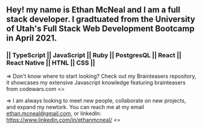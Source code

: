 ## Hey! my name is Ethan McNeal and I am a full stack developer. I gradtuated from the University of Utah's Full Stack Web Development Bootcamp in April 2021.

### || TypeScript || JavaScript || Ruby || PostgresQL || React || React Native || HTNL || CSS || 

=> Don't know where to start looking? Check out my Brainteasers repository, it showcases my extensive Javascript knowledge featuring          brainteasers from codewars.com <=  

=> I am always looking to meet new people, collaborate on new projects, and expand my newtork. You can reach me at my email ethan.mcneal@gmail.com, or linkedIn: https://www.linkedin.com/in/ethanmcneal/ <=

<!--
**ethanmcneal/ethanmcneal** is a ✨ _special_ ✨ repository because its `README.md` (this file) appears on your GitHub profile.

Here are some ideas to get you started:

- 🔭 I’m currently working on ...
- 🌱 I’m currently learning ...
- 👯 I’m looking to collaborate on ...
- 🤔 I’m looking for help with ...
- 💬 Ask me about ...
- 📫 How to reach me: ...
- 😄 Pronouns: ...
- ⚡ Fun fact: ...
-->
